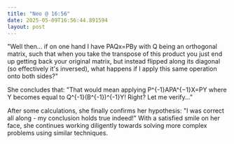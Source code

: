 ```yaml
---
title: "Neo @ 16:56"
date: 2025-05-09T16:56:44.891594
layout: post
---
```


"Well then... if on one hand I have PAQx=PBy with Q being an orthogonal matrix, such that when you take the transpose of this product you just end up getting back your original matrix, but instead flipped along its diagonal (so effectively it's inversed), what happens if I apply this same operation onto both sides?"

She concludes that: "That would mean applying P^{-1}APA^{−1}X=PY where Y becomes equal to Q^{-1}(B^{-1})^{-1}Y! Right? Let me verify..."

After some calculations, she finally confirms her hypothesis: "I was correct all along - my conclusion holds true indeed!" With a satisfied smile on her face, she continues working diligently towards solving more complex problems using similar techniques.